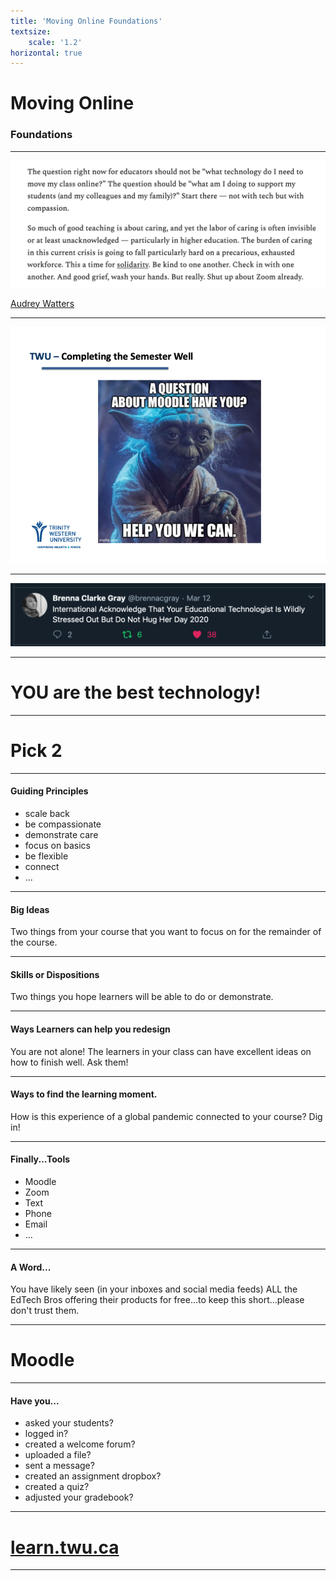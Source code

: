```yaml
---
title: 'Moving Online Foundations'
textsize:
    scale: '1.2'
horizontal: true
---
```


# Moving Online

### Foundations

---

![](watters.png)

[Audrey Watters](https://hewn.substack.com/p/hewn-no-345)


---

![](Slide02.png)

---

![](tweet-1.png)


---
# YOU are the best technology!

---

# Pick 2

---

#### Guiding Principles  
- scale back
- be compassionate  
- demonstrate care  
- focus on basics  
- be flexible  
- connect  
- ...  


---

#### Big Ideas  
Two things from your course that you want to focus on for the remainder of the course.


---

#### Skills or Dispositions  
Two things you hope learners will be able to do or demonstrate.

---

#### Ways Learners can help you redesign  
You are not alone! The learners in your class can have excellent ideas on how to finish well. Ask them!

---

#### Ways to find the learning moment.  
How is this experience of a global pandemic connected to your course? Dig in!

---

#### Finally...Tools
- Moodle  
- Zoom  
- Text  
- Phone  
- Email  
- ...

---
#### A Word...
You have likely seen (in your inboxes and social media feeds) ALL the EdTech Bros offering their products for free...to keep this short...please don't trust them.

---

# Moodle

---

#### Have you...
- asked your students?  
- logged in?  
- created a welcome forum? 
- uploaded a file?  
- sent a message?   
- created an assignment dropbox?  
- created a quiz?  
- adjusted your gradebook?  

---

# [learn.twu.ca](https://learn.twu.ca)

---
